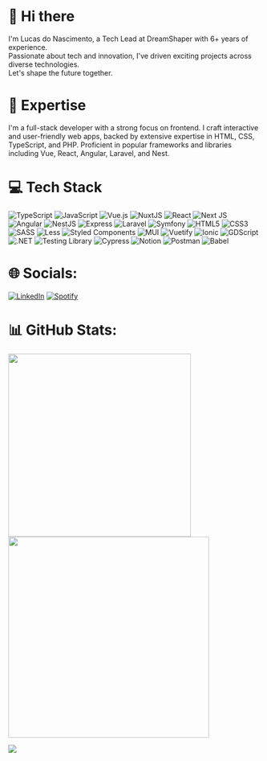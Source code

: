 # 👋 Hi there

I'm Lucas do Nascimento, a Tech Lead at DreamShaper with 6+ years of experience. <br />
Passionate about tech and innovation, I've driven exciting projects across diverse technologies. <br />
Let's shape the future together.

# 🚀 Expertise

I'm a full-stack developer with a strong focus on frontend. I craft interactive and user-friendly web apps, backed by extensive expertise in HTML, CSS, TypeScript, and PHP. Proficient in popular frameworks and libraries including Vue, React, Angular, Laravel, and Nest. </br> 

# 💻 Tech Stack
![TypeScript](https://img.shields.io/badge/typescript-%23007ACC.svg?style=for-the-badge&logo=typescript&logoColor=white) ![JavaScript](https://img.shields.io/badge/javascript-%23323330.svg?style=for-the-badge&logo=javascript&logoColor=%23F7DF1E) ![Vue.js](https://img.shields.io/badge/vuejs-%2335495e.svg?style=for-the-badge&logo=vuedotjs&logoColor=%234FC08D) ![NuxtJS](https://img.shields.io/badge/Nuxt-nuxt?style=for-the-badge&logo=nuxt.js&logoColor=%2300dc82&labelColor=black&color=black) ![React](https://img.shields.io/badge/react-%2320232a.svg?style=for-the-badge&logo=react&logoColor=%2361DAFB) ![Next JS](https://img.shields.io/badge/Next-black?style=for-the-badge&logo=next.js&logoColor=white) ![Angular](https://img.shields.io/badge/angular-%23007ACC.svg?style=for-the-badge&logo=angular&logoColor=white&color=%23DD0031) ![NestJS](https://img.shields.io/badge/NestJS-label?style=for-the-badge&logo=nestjs&logoColor=white&color=%23E0234E
) ![Express](https://img.shields.io/badge/express-%23007ACC.svg?style=for-the-badge&logo=express&logoColor=white&color=%23000000) ![Laravel](https://img.shields.io/badge/Laravel-label?style=for-the-badge&logo=laravel&logoColor=white&color=%23FF2D20) ![Symfony](https://img.shields.io/badge/symfony-%23007ACC.svg?style=for-the-badge&logo=symfony&logoColor=white&color=%23000000)
 ![HTML5](https://img.shields.io/badge/html5-%23E34F26.svg?style=for-the-badge&logo=html5&logoColor=white) ![CSS3](https://img.shields.io/badge/css3-%231572B6.svg?style=for-the-badge&logo=css3&logoColor=white)    ![SASS](https://img.shields.io/badge/SASS-hotpink.svg?style=for-the-badge&logo=SASS&logoColor=white) ![Less](https://img.shields.io/badge/less-2B4C80?style=for-the-badge&logo=less&logoColor=white) ![Styled Components](https://img.shields.io/badge/styled--components-DB7093?style=for-the-badge&logo=styled-components&logoColor=white) ![MUI](https://img.shields.io/badge/MUI-%230081CB.svg?style=for-the-badge&logo=material-ui&logoColor=white) ![Vuetify](https://img.shields.io/badge/Vuetify-1867C0?style=for-the-badge&logo=vuetify&logoColor=AEDDFF) ![Ionic](https://img.shields.io/badge/ionic-%23007ACC.svg?style=for-the-badge&logo=ionic&logoColor=white&color=%233880FF) ![GDScript](https://img.shields.io/badge/gdscript-%23007ACC.svg?style=for-the-badge&logo=godotengine&logoColor=white&color=%23478CBF) ![.NET](https://img.shields.io/badge/.net-%23007ACC.svg?style=for-the-badge&logo=dotnet&logoColor=white&color=%23512BD4) ![Testing Library](https://img.shields.io/badge/testing%20library-%23007ACC.svg?style=for-the-badge&logo=testinglibrary&logoColor=white&color=%23E33332) ![Cypress](https://img.shields.io/badge/cypress-%23007ACC.svg?style=for-the-badge&logo=cypress&logoColor=white&color=%2317202C) ![Notion](https://img.shields.io/badge/Notion-%23000000.svg?style=for-the-badge&logo=notion&logoColor=white)  ![Postman](https://img.shields.io/badge/Postman-FF6C37?style=for-the-badge&logo=postman&logoColor=white) ![Babel](https://img.shields.io/badge/Babel-F9DC3e?style=for-the-badge&logo=babel&logoColor=black)

# 🌐 Socials:
[![LinkedIn](https://img.shields.io/badge/LinkedIn-%230077B5.svg?style=for-the-badge&logo=linkedin&logoColor=white)](https://linkedin.com/in/kidoncio)
[![Spotify](https://img.shields.io/badge/spotify-Spotify?style=for-the-badge&logo=spotify&logoColor=white)](https://open.spotify.com/user/s48wfz58u7rzmj8onzuzy3c76?si=680408d327294716)

# 📊 GitHub Stats:
<img src="https://github-readme-stats-wheat-two-53.vercel.app/api?username=kidoncio&theme=neon&hide_border=false&include_all_commits=false&count_private=true&rank_icon=github"  width="364px" />                    <img src="https://github-readme-streak-stats.herokuapp.com/?user=kidoncio&theme=neon&hide_border=false"  width="400px" />



![](https://github-readme-stats-wheat-two-53.vercel.app/api/top-langs/?username=kidoncio&theme=neon&hide_border=false&include_all_commits=false&count_private=false&layout=compact)

